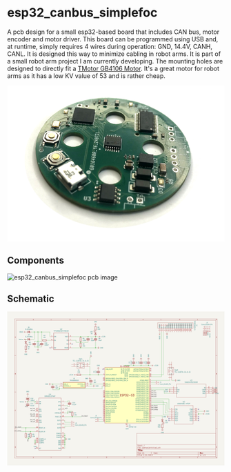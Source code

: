 # esp32_canbus_simplefoc
A pcb design for a small esp32-based board that includes CAN bus, motor encoder and motor driver. This board can be
programmed using USB and, at runtime, simply requires 4 wires during operation: GND, 14.4V, CANH, CANL. It is designed 
this way to minimize cabling in robot arms. It is part of a small robot arm project I am currently developing. The
mounting holes are designed to directly fit a [TMotor GB4106 Motor](https://store.tmotor.com/product/gb4106-gimbal-type.html).
It's a great motor for robot arms as it has a low KV value of 53 and is rather cheap.

<img src="padman.png" alt="esp32_canbus_simplefoc pcb image" width="800"/>

## Components

<img src="padman_topdown.png" alt="esp32_canbus_simplefoc pcb image" width="800"/>

## Schematic

<img src="schematic.png" alt="schematic" width="800"/>